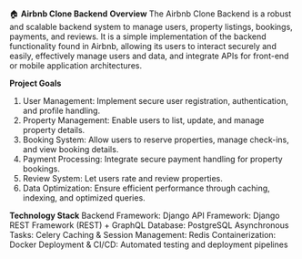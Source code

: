 🏠 **Airbnb Clone Backend**
**Overview**
The Airbnb Clone Backend is a robust and scalable backend system to manage users, property listings, bookings, payments, and reviews. It is a simple implementation of the backend functionality found in Airbnb, allowing its users to interact securely and easily, effectively manage users and data, and integrate APIs for front-end or mobile application architectures.

**Project Goals**
1. User Management: Implement secure user registration, authentication, and profile handling.
2. Property Management: Enable users to list, update, and manage property details.
3. Booking System: Allow users to reserve properties, manage check-ins, and view booking details.
4. Payment Processing: Integrate secure payment handling for property bookings.
5. Review System: Let users rate and review properties.
6. Data Optimization: Ensure efficient performance through caching, indexing, and optimized queries.

**Technology Stack**
Backend Framework: Django
API Framework: Django REST Framework (REST) + GraphQL
Database: PostgreSQL
Asynchronous Tasks: Celery
Caching & Session Management: Redis
Containerization: Docker
Deployment & CI/CD: Automated testing and deployment pipelines

